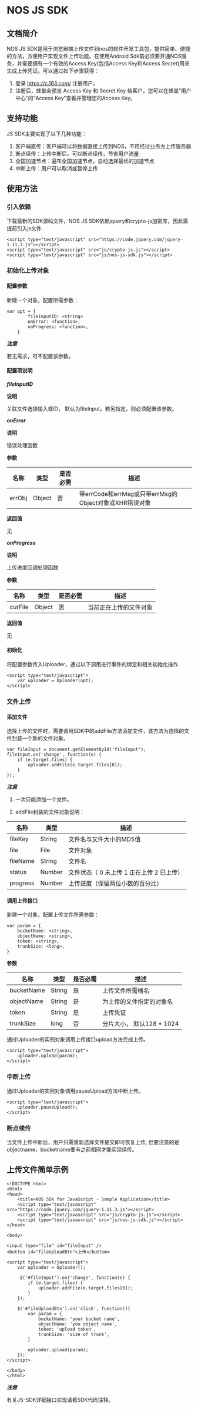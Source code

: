 # NOS JS SDK

## 文档简介

NOS JS SDK是用于浏览器端上传文件到nos的软件开发工具包，提供简单、便捷的方法，方便用户实现文件上传功能。在使用Android Sdk前必须要开通NOS服务，并需要拥有一个有效的Access Key(包括Access Key和Access Secret)用来生成上传凭证。可以通过如下步骤获得：
 
1. 登录 https://c.163.com/ 注册用户。
2. 注册后，蜂巢会颁发 Access Key 和 Secret Key 给客户，您可以在蜂巢“用户中心”的“Access Key”查看并管理您的Access Key。

## 支持功能

JS SDK主要实现了以下几种功能：

1. 客户端直传：客户端可以将数据直接上传到NOS，不用经过业务方上传服务器
2. 断点续传：上传中断后，可以断点续传，节省用户流量
3. 全国加速节点：遍布全国加速节点，自动选择最优的加速节点
4. 中断上传：用户可以取消或暂停上传

## 使用方法

### 引入依赖

下载最新的SDK源码文件，NOS JS SDK依赖jquery和crypto-js加密库，因此需提前引入js文件

```
<script type="text/javascript" src="https://code.jquery.com/jquery-1.11.3.js"></script>
<script type="text/javascript" src="js/crypto-js.js"></script>
<script type="text/javascript" src="js/nos-js-sdk.js"></script>
```

### 初始化上传对象

#### 配置参数

新建一个对象，配置所需参数：

	
```
var opt = {
        fileInputID: <string>
        onError: <function>,
        onProgress: <function>,
    }
```

***注意***

若无需求，可不配置该参数。

#### 配置项说明


***fileInputID***

**说明** 

关联文件选择输入框ID， 默认为fileInput，若另指定，则必须配置该参数。

***onError***

**说明**

错误处理函数

**参数**

名称 | 类型 | 是否必需 | 描述 |
---|---|---|---
errObj | Object | 否 | 带errCode和errMsg或只带errMsg的Object对象或XHR错误对象

**返回值**
 
无

***onProgress***

**说明**

上传进度回调处理函数

**参数**

名称 | 类型 | 是否必需 | 描述 |
---|---|---|---
curFile | Object | 否 | 当前正在上传的文件对象
	  
**返回值**

无

#### 初始化

将配置参数传入Uploader，通过以下调用进行事件的绑定和相关初始化操作
	

```
<script type="text/javascript">
	var uploader = Uploader(opt);
</script>
```

	
### 文件上传

#### 添加文件

选择上传的文件时，需要调用SDK中的addFile方法添加文件，该方法为选择的文件封装一个新的文件对象。


```
var fileInput = document.getElementById('fileInput');
fileInput.on('change', function(e) {
    if (e.target.files) { 
        uploader.addFile(e.target.files[0]);
    }
});
```

***注意***

1. 一次只能添加一个文件。

2. addFile封装的文件对象说明：


名称 | 类型 | 描述 |
---|---|---
fileKey | String | 文件名与文件大小的MD5值
file | File | 文件对象
fileName | String | 文件名 |
status | Number | 文件状态（ 0 未上传  1 正在上传  2 已上传） |
progress | Number | 上传进度（保留两位小数的百分比）|
      
#### 调用上传接口

新建一个对象，配置上传文件所需参数：

```
var param = {
	bucketName: <string>,
	objectName: <string>,
	token: <string>,
	trunkSize: <long>,		
}
```
	
**参数**

名称 | 类型 | 是否必需 | 描述 |
---|---|---|---
bucketName | String | 是 | 上传文件所需桶名
objectName | String | 是 | 为上传的文件指定的对象名
token | String | 是 | 上传凭证
trunkSize | long | 否 | 分片大小， 默认128 * 1024

通过Uploader的实例对象调用上传接口upload方法完成上传。

```
<script type="text/javascript">
	uploader.upload(param);
</script>
```

### 中断上传
	
通过Uploader的实例对象调用pauseUpload方法中断上传。

```
<script type="text/javascript">
	uploader.pauseUpload();
</script>
```
	
### 断点续传

当文件上传中断后，用户只需重新选择文件提交即可恢复上传, 但要注意的是objectname，bucketname要与之前相同才能实现续传。

## 上传文件简单示例


```
<!DOCTYPE html>
<html>
<head>
	<title>NOS SDK for JavaScript - Sample Application</title>
	<script type="text/javascript" src="https://code.jquery.com/jquery-1.11.3.js"></script>
	<script type="text/javascript" src="js/crypto-js.js"></script>
	<script type="text/javascript" src="js/nos-js-sdk.js"></script>
</head>

<body>

<input type="file" id="fileInput" />
<button id="fileUploadBtn">上传</button>

<script type="text/javascript">
	var uploader = Uploader();		
	
	 $('#fileInput').on('change', function(e) {
		if (e.target.files) { 
			uploader.addFile(e.target.files[0]);
		}
	});
	
	$('#fileUploadBtn').on('click', function(){
		var param = {
			bucketName: 'your bucket name',
			objectName: 'you object name',
			token: 'upload token',
			trunkSize: 'size of trunk',        
		}
		
		uploader.upload(param);
	});	
</script>

</body>
</html>
```

***注意***

有关JS-SDK详细接口实现请看SDK代码注释。